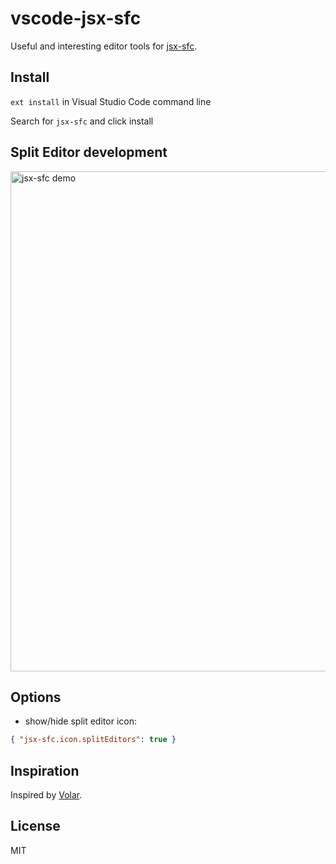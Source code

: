 # vscode-jsx-sfc

Useful and interesting editor tools for [jsx-sfc](https://github.com/joe-sky/jsx-sfc).

## Install

`ext install` in Visual Studio Code command line

Search for `jsx-sfc` and click install

## Split Editor development

<p>
  <img alt="jsx-sfc demo" src="https://user-images.githubusercontent.com/12705724/121485542-dbb8d180-ca02-11eb-984a-d9da7d31ce17.gif" width="800" />
</p>

## Options

- show/hide split editor icon:

```json
{ "jsx-sfc.icon.splitEditors": true }
```

## Inspiration

Inspired by [Volar](https://github.com/johnsoncodehk/volar).

## License

MIT
